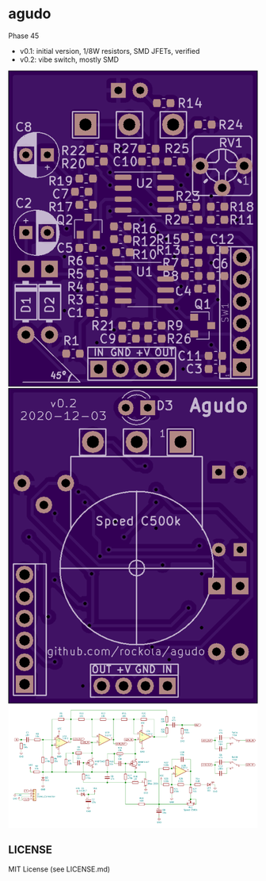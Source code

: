 # agudo
Phase 45

* v0.1: initial version, 1/8W resistors, SMD JFETs, verified
* v0.2: vibe switch, mostly SMD

![Front](https://raw.githubusercontent.com/rockola/agudo/smt/images/agudo-v0.2-front.png)
![Back](https://raw.githubusercontent.com/rockola/agudo/smt/images/agudo-v0.2-back.png)
![Schematic](https://raw.githubusercontent.com/rockola/agudo/smt/images/agudo-v0.2-schematic.png)

## LICENSE

MIT License (see LICENSE.md)
